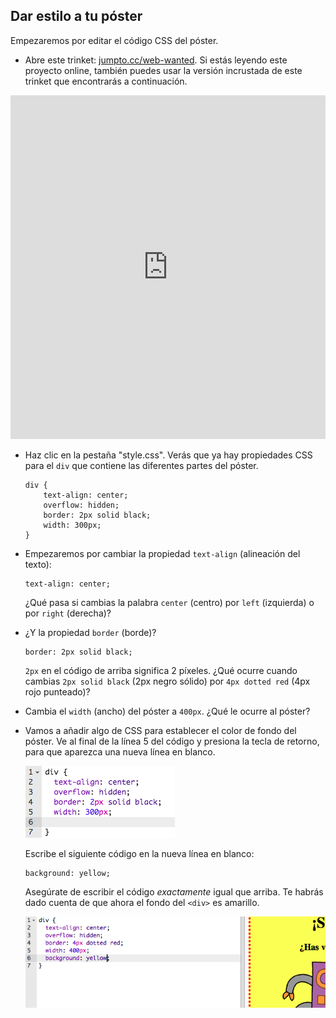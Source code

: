 ## Dar estilo a tu póster

Empezaremos por editar el código CSS del póster.

+ Abre este trinket: <a href="http://jumpto.cc/web-wanted" target="_blank">jumpto.cc/web-wanted</a>. Si estás leyendo este proyecto online, también puedes usar la versión incrustada de este trinket que encontrarás a continuación.

<div class="trinket">
	<iframe src="https://trinket.io/embed/html/58318bee1f" width="100%" height="550" frameborder="0" marginwidth="0" marginheight="0" allowfullscreen>
	</iframe>
</div>

+ Haz clic en la pestaña "style.css". Verás que ya hay propiedades CSS para el `div` que contiene las diferentes partes del póster.

	```
	div {
		text-align: center;
	    overflow: hidden;
	    border: 2px solid black;
	    width: 300px;
    }	
	```

+ Empezaremos por cambiar la propiedad `text-align` (alineación del texto):

	```
	text-align: center;
	```
	
	¿Qué pasa si cambias la palabra `center` (centro) por `left` (izquierda) o por `right` (derecha)?

+ ¿Y la propiedad `border` (borde)?

	```
	border: 2px solid black;
	```

	`2px` en el código de arriba significa 2 píxeles. ¿Qué ocurre cuando cambias `2px solid black` (2px negro sólido) por `4px dotted red` (4px rojo punteado)?

+ Cambia el `width` (ancho) del póster a `400px`. ¿Qué le ocurre al póster?

+ Vamos a añadir algo de CSS para establecer el color de fondo del póster. Ve al final de la línea 5 del código y presiona la tecla de retorno, para que aparezca una nueva línea en blanco.

	![screenshot](images/wanted-newline.png)

	Escribe el siguiente código en la nueva línea en blanco:

	```
	background: yellow;
	```

	Asegúrate de escribir el código _exactamente_ igual que arriba. Te habrás dado cuenta de que ahora el fondo del `<div>` es amarillo.

	![screenshot](images/wanted-background.png)
